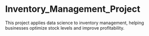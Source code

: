 # Inventory_Management_Project
This project applies data science to inventory management, helping businesses optimize stock levels and improve profitability.
